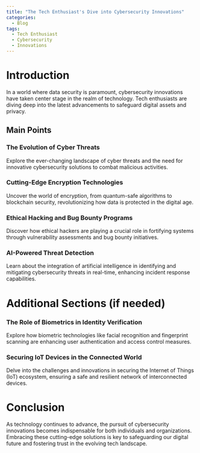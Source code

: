```yaml
---
title: "The Tech Enthusiast's Dive into Cybersecurity Innovations"
categories:
  - Blog
tags:
  - Tech Enthusiast
  - Cybersecurity
  - Innovations
---
```


# Introduction
In a world where data security is paramount, cybersecurity innovations have taken center stage in the realm of technology. Tech enthusiasts are diving deep into the latest advancements to safeguard digital assets and privacy.

## Main Points
### The Evolution of Cyber Threats
Explore the ever-changing landscape of cyber threats and the need for innovative cybersecurity solutions to combat malicious activities.

### Cutting-Edge Encryption Technologies
Uncover the world of encryption, from quantum-safe algorithms to blockchain security, revolutionizing how data is protected in the digital age.

### Ethical Hacking and Bug Bounty Programs
Discover how ethical hackers are playing a crucial role in fortifying systems through vulnerability assessments and bug bounty initiatives.

### AI-Powered Threat Detection
Learn about the integration of artificial intelligence in identifying and mitigating cybersecurity threats in real-time, enhancing incident response capabilities.

# Additional Sections (if needed)
### The Role of Biometrics in Identity Verification
Explore how biometric technologies like facial recognition and fingerprint scanning are enhancing user authentication and access control measures.

### Securing IoT Devices in the Connected World
Delve into the challenges and innovations in securing the Internet of Things (IoT) ecosystem, ensuring a safe and resilient network of interconnected devices.

# Conclusion
As technology continues to advance, the pursuit of cybersecurity innovations becomes indispensable for both individuals and organizations. Embracing these cutting-edge solutions is key to safeguarding our digital future and fostering trust in the evolving tech landscape.